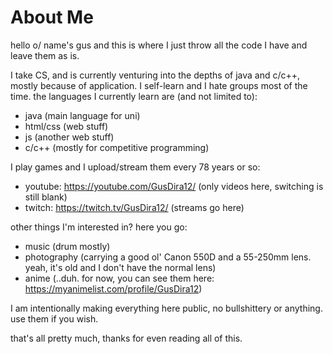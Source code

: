 # About Me
hello o/ name's gus and this is where I just throw all the code I have and leave them as is.

I take CS, and is currently venturing into the depths of java and c/c++, mostly because of application. I self-learn and I hate groups most of the time.
the languages I currently learn are (and not limited to):
- java (main language for uni)
- html/css (web stuff)
- js (another web stuff)
- c/c++ (mostly for competitive programming)

I play games and I upload/stream them every 78 years or so:
- youtube: https://youtube.com/GusDira12/ (only videos here, switching is still blank)
- twitch: https://twitch.tv/GusDira12/ (streams go here)

other things I'm interested in? here you go:
- music (drum mostly)
- photography (carrying a good ol' Canon 550D and a 55-250mm lens. yeah, it's old and I don't have the normal lens)
- anime (..duh. for now, you can see them here: https://myanimelist.com/profile/GusDira12)

I am intentionally making everything here public, no bullshittery or anything. use them if you wish.

that's all pretty much, thanks for even reading all of this.
